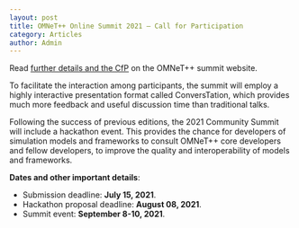 ```yaml
---
layout: post
title: OMNeT++ Online Summit 2021 – Call for Participation
category: Articles
author: Admin
---
```


Read [further details and the CfP](https://summit.omnetpp.org/2021/index.html#cfp) on the OMNeT++ summit website.

To facilitate the interaction among participants, the summit will employ a highly interactive presentation format called ConversTation, which provides much more feedback and useful discussion time than traditional talks. 

Following the success of previous editions, the 2021 Community Summit will include a hackathon event. This provides the chance for developers of simulation models and frameworks to consult OMNeT++ core developers and fellow developers, to improve the quality and interoperability of models and frameworks.

**Dates and other important details**:
- Submission deadline: **July 15, 2021**.
- Hackathon proposal deadline: **August 08, 2021**.
- Summit event: **September 8-10, 2021**.
